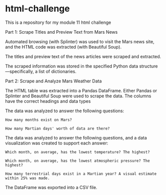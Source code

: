 # html-challenge
This is a repository for my module 11 html challenge

Part 1: Scrape Titles and Preview Text from Mars News 

  Automated browsing (with Splinter) was used to visit the Mars news site, and the HTML code was extracted (with Beautiful Soup).

  The titles and preview text of the news articles were scraped and extracted.

  The scraped information was stored in the specified Python data structure—specifically, a list of dictionaries.

Part 2: Scrape and Analyze Mars Weather Data

  The HTML table was extracted into a Pandas DataFrame. Either Pandas or Splinter and Beautiful Soup were used to scrape the data. The columns have the correct headings and data types

  The data was analyzed to answer the following questions:

    How many months exist on Mars?

    How many Martian days' worth of data are there?

  The data was analyzed to answer the following questions, and a data visualization was created to support each answer:

    Which month, on average, has the lowest temperature? The highest? 

    Which month, on average, has the lowest atmospheric pressure? The highest?

    How many terrestrial days exist in a Martian year? A visual estimate within 25% was made.

  The DataFrame was exported into a CSV file.
